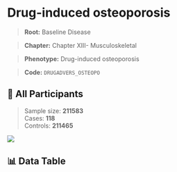 # Drug-induced osteoporosis

> **Root:** Baseline Disease  

> **Chapter:** Chapter XIII- Musculoskeletal  

> **Phenotype:** Drug-induced osteoporosis  

> **Code:** `DRUGADVERS_OSTEOPO`

## 🧪 All Participants  
> Sample size: **211583**  
> Cases: **118**  
> Controls: **211465**
<img src="/Sensitive/Figures/ALL/Baseline/DRUGADVERS_OSTEOPO.png"/>

## 📊 Data Table
<CsvTableMRF src="/Sensitive/Data/ALL/Baseline/LG_DRUGADVERS_OSTEOPO.csv"/>

